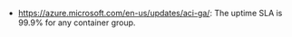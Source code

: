 - https://azure.microsoft.com/en-us/updates/aci-ga/: The uptime SLA is 99.9% for any container group.
